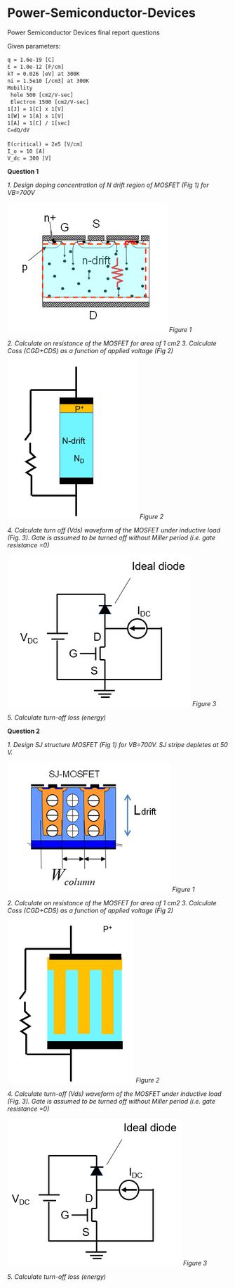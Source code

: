 # Power-Semiconductor-Devices
Power Semiconductor Devices final report questions

Given parameters:

    q = 1.6e-19 [C]
    Ɛ = 1.0e-12 [F/cm]
    kT = 0.026 [eV] at 300K
    ni = 1.5e10 [/cm3] at 300K
    Mobility
     hole 500 [cm2/V-sec]
     Electron 1500 [cm2/V-sec]
    1[J] = 1[C] x 1[V]
    1[W] = 1[A] x 1[V]
    1[A] = 1[C] / 1[sec]
    C=dQ/dV
    
    E(critical) = 2e5 [V/cm]
    I_o = 10 [A]
    V_dc = 300 [V]

**Question 1**

_1.  Design doping concentration of N drift region of MOSFET (Fig 1) for VB=700V_

![](figure1-1.png)
*Figure 1*

_2.  Calculate on resistance of the MOSFET for area of 1 cm2_
_3.  Calculate Coss (CGD+CDS) as a function of applied voltage (Fig 2)_
![](figure1-2.png)
*Figure 2*

_4.  Calculate turn off (Vds) waveform of the MOSFET under inductive load (Fig. 3). Gate is assumed to be turned off without Miller period (i.e. gate resistance =0)_

![figure 3](figure1-3.png)
*Figure 3*

_5.  Calculate turn-off loss (energy)_




**Question 2**

_1.  Design SJ structure MOSFET (Fig 1) for VB=700V. SJ stripe depletes at 50 V._

![](figure2-1.png)
*Figure 1*

_2.  Calculate on resistance of the MOSFET for area of 1 cm2_
_3.  Calculate Coss (CGD+CDS) as a function of applied voltage (Fig 2)_

![](figure2-2.png)
*Figure 2*

_4.  Calculate turn-off (Vds) waveform of the MOSFET under inductive load (Fig. 3). Gate is assumed to be turned off without Miller period (i.e. gate resistance =0)_

![](figure2-3.png)
*Figure 3*

_5.  Calculate turn-off loss (energy)_
